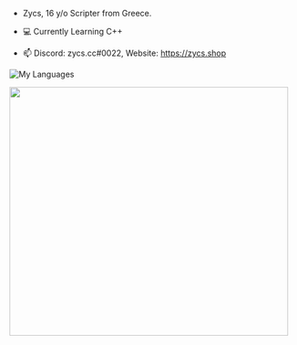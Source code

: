 - Zycs, 16 y/o Scripter from Greece.

- 💻 Currently Learning C++

- :mailbox: Discord: zycs.cc#0022, Website: https://zycs.shop


![My Languages](https://skillicons.dev/icons?i=py,lua,nodejs,js,html,css,cpp,cs,net)




<div align="left">
  <img src="https://media.giphy.com/media/YFkpsHWCsNUUo/giphy.gif" width="489" height="436"/>
</div>



<!---
--->
